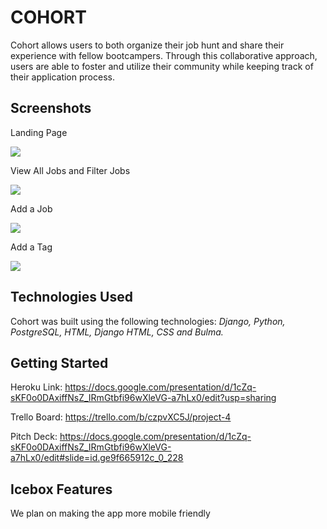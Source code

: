 # **COHORT**

Cohort allows users to both organize their job hunt and share their experience with fellow bootcampers. Through this collaborative approach, users are able to foster and utilize their community while keeping track of their application process. 

## **Screenshots** 
Landing Page

<img src="https://i.imgur.com/NDtyCL9.png">

View All Jobs and Filter Jobs

<img src="https://i.imgur.com/3lxUvxb.png">

Add a Job 

<img src="https://i.imgur.com/UF76GlT.png">

Add a Tag

<img src="https://i.imgur.com/qKGVNHX.png">

## **Technologies Used** 

Cohort was built using the following technologies: *Django, Python, PostgreSQL, HTML, Django HTML, CSS and Bulma.* 

## **Getting Started** 
Heroku Link: https://docs.google.com/presentation/d/1cZq-sKF0o0DAxiffNsZ_IRmGtbfi96wXleVG-a7hLx0/edit?usp=sharing

Trello Board: https://trello.com/b/czpvXC5J/project-4

Pitch Deck: https://docs.google.com/presentation/d/1cZq-sKF0o0DAxiffNsZ_IRmGtbfi96wXleVG-a7hLx0/edit#slide=id.ge9f665912c_0_228

## **Icebox Features**

We plan on making the app more mobile friendly 